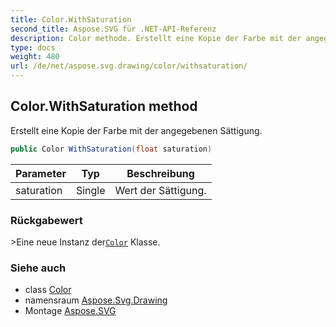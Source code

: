 ```yaml
---
title: Color.WithSaturation
second_title: Aspose.SVG für .NET-API-Referenz
description: Color methode. Erstellt eine Kopie der Farbe mit der angegebenen Sättigung.
type: docs
weight: 480
url: /de/net/aspose.svg.drawing/color/withsaturation/
---
```

## Color.WithSaturation method

Erstellt eine Kopie der Farbe mit der angegebenen Sättigung.

```csharp
public Color WithSaturation(float saturation)
```

| Parameter | Typ | Beschreibung |
| --- | --- | --- |
| saturation | Single | Wert der Sättigung. |

### Rückgabewert

&gt;Eine neue Instanz der[`Color`](../) Klasse.

### Siehe auch

* class [Color](../)
* namensraum [Aspose.Svg.Drawing](../../color/)
* Montage [Aspose.SVG](../../../)


